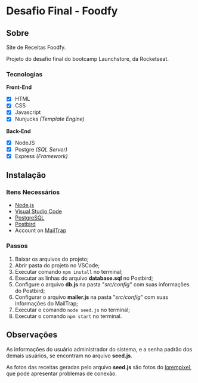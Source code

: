 # Desafio Final - Foodfy

## Sobre

Site de Receitas Foodfy.

Projeto do desafio final do bootcamp Launchstore, da Rocketseat.

### Tecnologias

**Front-End**
- [x] HTML
- [x] CSS
- [x] Javascript
- [x] Nunjucks *(Template Engine)*

**Back-End**
- [x] NodeJS
- [x] Postgre *(SQL Server)*
- [x] Express *(Framework)*

## Instalação

### Itens Necessários

- [Node.js](https://nodejs.org/en/)
- [Visual Studio Code](https://code.visualstudio.com/)
- [PostgreSQL](https://www.postgresql.org/)
- [Postbird](https://www.electronjs.org/apps/postbird)
- Account on [MailTrap](https://mailtrap.io/)

### Passos

1. Baixar os arquivos do projeto;
1. Abrir pasta do projeto no VSCode;
1. Executar comando ```npm install``` no terminal;
1. Executar as linhas do arquivo **database.sql** no Postbird;
1. Configure o arquivo **db.js** na pasta "*src/config*" com suas informações do Postbird;
1. Configurar o arquivo **mailer.js** na pasta "*src/config*" com suas informações do MailTrap;
1. Executar o comando ```node seed.js``` no terminal;
1. Executar o comando ```npm start``` no terminal.

## Observações

As informações do usuário administrador do sistema, e a senha padrão dos demais usuários, se encontram no arquivo **seed.js**.

As fotos das receitas geradas pelo arquivo **seed.js** são fotos do [lorempixel](http://lorempixel.com/), que pode apresentar problemas de conexão.